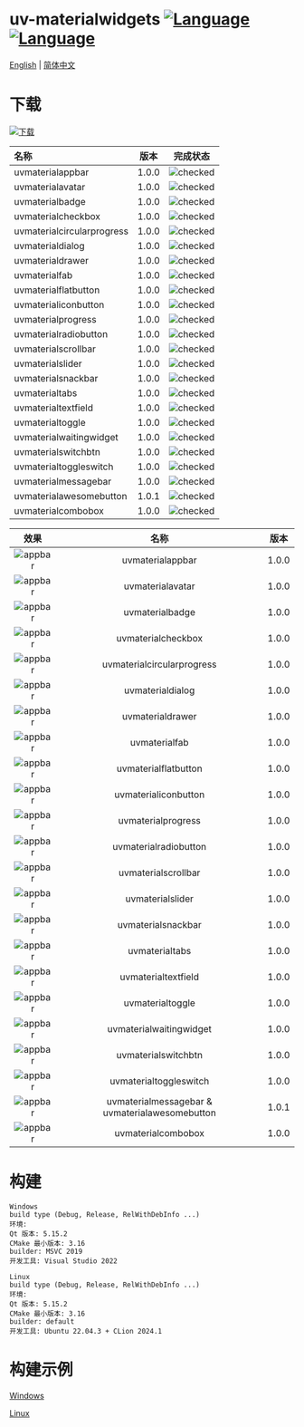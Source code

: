 ﻿# uv-materialwidgets [![Language](https://img.shields.io/badge/language-c++-brightgreen.svg)](https://github.com/crucal-crucal/uv-materialwidgets.git) [![Language](https://img.shields.io/badge/language-cmake-brightgreen.svg)](https://github.com/crucal-crucal/uv-materialwidgets.git)

[English](../README.md) | [简体中文](README.cn.md)

# 下载

[![下载](https://img.shields.io/badge/download-v1.0.1-blue.svg)](https://github.com/crucal-crucal/uv-materialwidgets/releases/tag/v1.0.1)


| 名称                         |  版本   |                    完成状态                    |
|:---------------------------|:-----:|:------------------------------------------:|
| uvmaterialappbar           | 1.0.0 | ![checked](resource/svg/finished_16px.svg) |
| uvmaterialavatar           | 1.0.0 | ![checked](resource/svg/finished_16px.svg) |
| uvmaterialbadge            | 1.0.0 | ![checked](resource/svg/finished_16px.svg) |
| uvmaterialcheckbox         | 1.0.0 | ![checked](resource/svg/finished_16px.svg) |
| uvmaterialcircularprogress | 1.0.0 | ![checked](resource/svg/finished_16px.svg) |
| uvmaterialdialog           | 1.0.0 | ![checked](resource/svg/finished_16px.svg) |
| uvmaterialdrawer           | 1.0.0 | ![checked](resource/svg/finished_16px.svg) |
| uvmaterialfab              | 1.0.0 | ![checked](resource/svg/finished_16px.svg) |
| uvmaterialflatbutton       | 1.0.0 | ![checked](resource/svg/finished_16px.svg) |
| uvmaterialiconbutton       | 1.0.0 | ![checked](resource/svg/finished_16px.svg) |
| uvmaterialprogress         | 1.0.0 | ![checked](resource/svg/finished_16px.svg) |
| uvmaterialradiobutton      | 1.0.0 | ![checked](resource/svg/finished_16px.svg) |
| uvmaterialscrollbar        | 1.0.0 | ![checked](resource/svg/finished_16px.svg) |
| uvmaterialslider           | 1.0.0 | ![checked](resource/svg/finished_16px.svg) |
| uvmaterialsnackbar         | 1.0.0 | ![checked](resource/svg/finished_16px.svg) |
| uvmaterialtabs             | 1.0.0 | ![checked](resource/svg/finished_16px.svg) |
| uvmaterialtextfield        | 1.0.0 | ![checked](resource/svg/finished_16px.svg) |
| uvmaterialtoggle           | 1.0.0 | ![checked](resource/svg/finished_16px.svg) |
| uvmaterialwaitingwidget    | 1.0.0 | ![checked](resource/svg/finished_16px.svg) |
| uvmaterialswitchbtn        | 1.0.0 | ![checked](resource/svg/finished_16px.svg) |
| uvmaterialtoggleswitch     | 1.0.0 | ![checked](resource/svg/finished_16px.svg) |
| uvmaterialmessagebar       | 1.0.0 | ![checked](resource/svg/finished_16px.svg) |
| uvmaterialawesomebutton    | 1.0.1 | ![checked](resource/svg/finished_16px.svg) |
| uvmaterialcombobox         | 1.0.0 | ![checked](resource/svg/finished_16px.svg) |


|                           效果                           |                       名称                       |  版本   |
|:------------------------------------------------------:|:----------------------------------------------:|:-----:|
|      ![appbar](resource/gif/uvmaterialappbar.gif)      |                uvmaterialappbar                | 1.0.0 |
|      ![appbar](resource/gif/uvmaterialavatar.gif)      |                uvmaterialavatar                | 1.0.0 |
|      ![appbar](resource/gif/uvmaterialbadge.gif)       |                uvmaterialbadge                 | 1.0.0 |
|     ![appbar](resource/gif/uvmaterialcheckbox.gif)     |               uvmaterialcheckbox               | 1.0.0 |
| ![appbar](resource/gif/uvmaterialcircularprogress.gif) |           uvmaterialcircularprogress           | 1.0.0 |
|      ![appbar](resource/gif/uvmaterialdialog.gif)      |                uvmaterialdialog                | 1.0.0 |
|      ![appbar](resource/gif/uvmaterialdrawer.gif)      |                uvmaterialdrawer                | 1.0.0 |
|       ![appbar](resource/gif/uvmaterialfab.gif)        |                 uvmaterialfab                  | 1.0.0 |
|    ![appbar](resource/gif/uvmaterialflatbutton.gif)    |              uvmaterialflatbutton              | 1.0.0 |
|    ![appbar](resource/gif/uvmaterialiconbutton.gif)    |              uvmaterialiconbutton              | 1.0.0 |
|     ![appbar](resource/gif/uvmaterialprogress.gif)     |               uvmaterialprogress               | 1.0.0 |
|   ![appbar](resource/gif/uvmaterialradiobutton.gif)    |             uvmaterialradiobutton              | 1.0.0 |
|    ![appbar](resource/gif/uvmaterialscrollbar.gif)     |              uvmaterialscrollbar               | 1.0.0 |
|      ![appbar](resource/gif/uvmaterialslider.gif)      |                uvmaterialslider                | 1.0.0 |
|     ![appbar](resource/gif/uvmaterialsnackbar.gif)     |               uvmaterialsnackbar               | 1.0.0 |
|       ![appbar](resource/gif/uvmaterialtabs.gif)       |                 uvmaterialtabs                 | 1.0.0 |
|    ![appbar](resource/gif/uvmaterialtextfield.gif)     |              uvmaterialtextfield               | 1.0.0 |
|      ![appbar](resource/gif/uvmaterialtoggle.gif)      |                uvmaterialtoggle                | 1.0.0 |
|  ![appbar](resource/gif/uvmaterialwaitingwidget.gif)   |            uvmaterialwaitingwidget             | 1.0.0 |
|    ![appbar](resource/gif/uvmaterialswitchbtn.gif)     |              uvmaterialswitchbtn               | 1.0.0 |
|   ![appbar](resource/gif/uvmaterialtoggleswitch.gif)   |             uvmaterialtoggleswitch             | 1.0.0 |
|    ![appbar](resource/gif/uvmaterialmessagebar.gif)    | uvmaterialmessagebar & uvmaterialawesomebutton | 1.0.1 |
|     ![appbar](resource/gif/uvmaterialcombobox.gif)     |               uvmaterialcombobox               | 1.0.0 |

# 构建
```
Windows
build type (Debug, Release, RelWithDebInfo ...)
环境: 
Qt 版本: 5.15.2
CMake 最小版本: 3.16
builder: MSVC 2019
开发工具: Visual Studio 2022

Linux
build type (Debug, Release, RelWithDebInfo ...)
环境:
Qt 版本: 5.15.2
CMake 最小版本: 3.16
builder: default
开发工具: Ubuntu 22.04.3 + CLion 2024.1
```
# 构建示例
[Windows](build-win.md)

[Linux](build-linux.md)